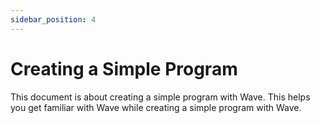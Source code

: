 ```yaml
---
sidebar_position: 4
---
```


# Creating a Simple Program

This document is about creating a simple program with Wave. This helps you get familiar with Wave while creating a simple program with Wave.